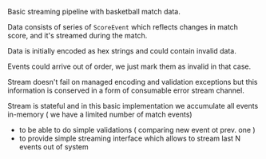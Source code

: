 Basic streaming pipeline with basketball match data.

Data consists of series of `ScoreEvent` which reflects changes in match score,  and  it's streamed during the match.

Data is initially encoded as hex strings and could contain invalid data.

Events could arrive out of order, we just mark them as invalid in that case.

Stream doesn't fail on managed encoding and validation exceptions but this information  is conserved  in a form of consumable error stream channel.

Stream is stateful and in this basic implementation we accumulate all events in-memory ( we have a limited number of match events)
- to be able to do simple validations  ( comparing  new event ot prev. one )
- to provide simple streaming interface which allows to stream last N events out of system



